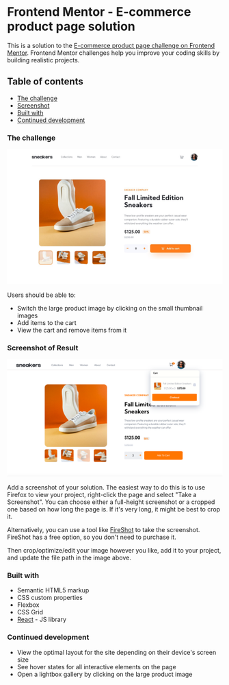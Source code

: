 # Frontend Mentor - E-commerce product page solution

This is a solution to the [E-commerce product page challenge on Frontend Mentor](https://www.frontendmentor.io/challenges/ecommerce-product-page-UPsZ9MJp6). Frontend Mentor challenges help you improve your coding skills by building realistic projects.

## Table of contents

  - [The challenge](#the-challenge)
  - [Screenshot](#screenshot)
  - [Built with](#built-with)
  - [Continued development](#continued-development)

### The challenge
![challenge to beat](design/desktop-design.jpg)

Users should be able to:

- Switch the large product image by clicking on the small thumbnail images
- Add items to the cart
- View the cart and remove items from it

### Screenshot of Result

![final result](public/images/endofday.png)

Add a screenshot of your solution. The easiest way to do this is to use Firefox to view your project, right-click the page and select "Take a Screenshot". You can choose either a full-height screenshot or a cropped one based on how long the page is. If it's very long, it might be best to crop it.

Alternatively, you can use a tool like [FireShot](https://getfireshot.com/) to take the screenshot. FireShot has a free option, so you don't need to purchase it. 

Then crop/optimize/edit your image however you like, add it to your project, and update the file path in the image above.

### Built with

- Semantic HTML5 markup
- CSS custom properties
- Flexbox
- CSS Grid
- [React](https://reactjs.org/) - JS library

### Continued development

- View the optimal layout for the site depending on their device's screen size
- See hover states for all interactive elements on the page
- Open a lightbox gallery by clicking on the large product image

